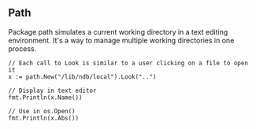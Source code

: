 ## Path
Package path simulates a current working directory in a text editing environment. It's a way to manage multiple working directories in one process.


```
// Each call to Look is similar to a user clicking on a file to open it
x := path.New("/lib/ndb/local").Look("..")

// Display in text editor
fmt.Println(x.Name()) 

// Use in os.Open() 
fmt.Println(x.Abs())


```
